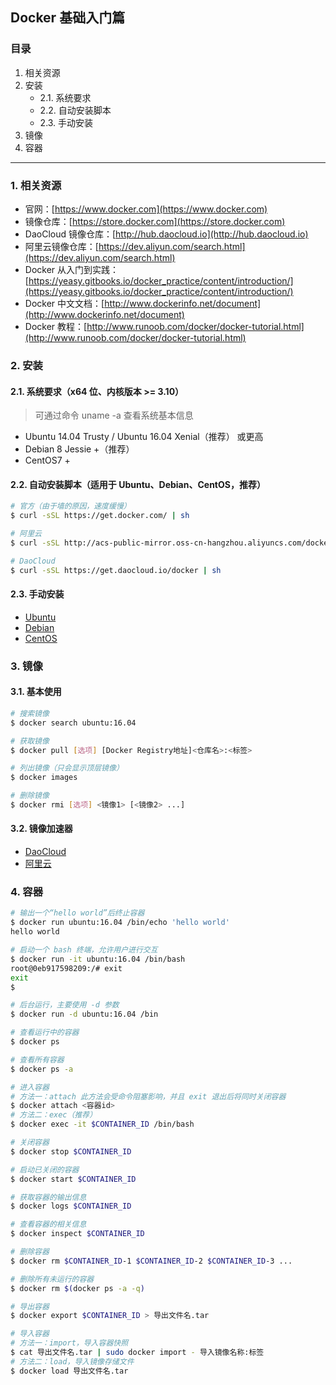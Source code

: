 Docker 基础入门篇
---

### 目录

1. 相关资源
2. 安装
    - 2.1. 系统要求
    - 2.2. 自动安装脚本
    - 2.3. 手动安装
3. 镜像
4. 容器

---

### 1. 相关资源

+ 官网：[https://www.docker.com](https://www.docker.com)
+ 镜像仓库：[https://store.docker.com](https://store.docker.com)
+ DaoCloud 镜像仓库：[http://hub.daocloud.io](http://hub.daocloud.io)
+ 阿里云镜像仓库：[https://dev.aliyun.com/search.html](https://dev.aliyun.com/search.html)
+ Docker 从入门到实践：[https://yeasy.gitbooks.io/docker_practice/content/introduction/](https://yeasy.gitbooks.io/docker_practice/content/introduction/)
+ Docker 中文文档：[http://www.dockerinfo.net/document](http://www.dockerinfo.net/document)
+ Docker 教程：[http://www.runoob.com/docker/docker-tutorial.html](http://www.runoob.com/docker/docker-tutorial.html)

### 2. 安装

#### 2.1. 系统要求（x64 位、内核版本 >= 3.10）

> 可通过命令 uname -a 查看系统基本信息

+ Ubuntu 14.04 Trusty / Ubuntu 16.04 Xenial（推荐） 或更高
+ Debian 8 Jessie +（推荐）
+ CentOS7 +

#### 2.2. 自动安装脚本（适用于 Ubuntu、Debian、CentOS，推荐）

```bash
# 官方（由于墙的原因，速度缓慢）
$ curl -sSL https://get.docker.com/ | sh

# 阿里云
$ curl -sSL http://acs-public-mirror.oss-cn-hangzhou.aliyuncs.com/docker-engine/internet | sh -

# DaoCloud
$ curl -sSL https://get.daocloud.io/docker | sh
```

#### 2.3. 手动安装

+ [Ubuntu](https://www.docker.com/docker-ubuntu)
+ [Debian](https://www.docker.com/docker-debian)
+ [CentOS](https://www.docker.com/docker-centos-distribution)
    
### 3. 镜像

#### 3.1. 基本使用

```bash
# 搜索镜像
$ docker search ubuntu:16.04

# 获取镜像
$ docker pull [选项] [Docker Registry地址]<仓库名>:<标签>

# 列出镜像（只会显示顶层镜像）
$ docker images

# 删除镜像
$ docker rmi [选项] <镜像1> [<镜像2> ...]

```

#### 3.2. 镜像加速器

+ [DaoCloud](https://www.daocloud.io/mirror)
+ [阿里云](https://account.aliyun.com/login/login.htm?oauth_callback=https%3A%2F%2Fcr.console.aliyun.com%2F&lang=zh#/accelerator)

### 4. 容器

```bash
# 输出一个“hello world”后终止容器
$ docker run ubuntu:16.04 /bin/echo 'hello world'
hello world

# 启动一个 bash 终端，允许用户进行交互
$ docker run -it ubuntu:16.04 /bin/bash 
root@0eb917598209:/# exit 
exit
$

# 后台运行，主要使用 -d 参数
$ docker run -d ubuntu:16.04 /bin

# 查看运行中的容器
$ docker ps

# 查看所有容器
$ docker ps -a

# 进入容器
# 方法一：attach 此方法会受命令阻塞影响，并且 exit 退出后将同时关闭容器
$ docker attach <容器id>
# 方法二：exec（推荐）
$ docker exec -it $CONTAINER_ID /bin/bash

# 关闭容器
$ docker stop $CONTAINER_ID

# 启动已关闭的容器
$ docker start $CONTAINER_ID

# 获取容器的输出信息
$ docker logs $CONTAINER_ID

# 查看容器的相关信息
$ docker inspect $CONTAINER_ID

# 删除容器
$ docker rm $CONTAINER_ID-1 $CONTAINER_ID-2 $CONTAINER_ID-3 ...

# 删除所有未运行的容器
$ docker rm $(docker ps -a -q)

# 导出容器
$ docker export $CONTAINER_ID > 导出文件名.tar

# 导入容器
# 方法一：import，导入容器快照
$ cat 导出文件名.tar | sudo docker import - 导入镜像名称:标签
# 方法二：load，导入镜像存储文件
$ docker load 导出文件名.tar
```


